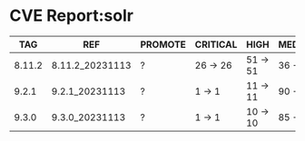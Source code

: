 # CVE Report:solr
|  TAG   |       REF       | PROMOTE | CRITICAL |   HIGH   |  MEDIUM  |   LOW    | UNKNOWN |
|--------|-----------------|---------|----------|----------|----------|----------|---------|
| 8.11.2 | 8.11.2_20231113 | ?       | 26 -> 26 | 51 -> 51 | 36 -> 36 | 45 -> 41 | 0 -> 0  |
| 9.2.1  | 9.2.1_20231113  | ?       | 1 -> 1   | 11 -> 11 | 90 -> 89 | 74 -> 71 | 0 -> 0  |
| 9.3.0  | 9.3.0_20231113  | ?       | 1 -> 1   | 10 -> 10 | 85 -> 84 | 71 -> 68 | 0 -> 0  |
